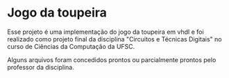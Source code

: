 # Jogo da toupeira

Esse projeto é uma implementação do jogo da toupeira em vhdl e foi realizado como projeto final da disciplina "Circuitos e Técnicas Digitais" no curso de Ciências da Computação da UFSC.

Alguns arquivos foram concedidos prontos ou parcialmente prontos pelo professor da disciplina.
